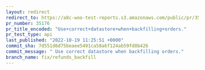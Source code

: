 ```yaml
---
layout: redirect
redirect_to: https://a8c-woo-test-reports.s3.amazonaws.com/public/pr/35176/api/index.html
pr_number: 35176
pr_title_encoded: "Use+correct+datastore+when+backfilling+orders."
pr_test_type: api
last_published: "2022-10-19 11:25:51 +0000"
commit_sha: 7d551d6d75beaee5491ca58a6f124ab59fd8b426
commit_message: " Use correct datastore when backfilling orders."
branch_name: fix/refunds_backfill
---
```

